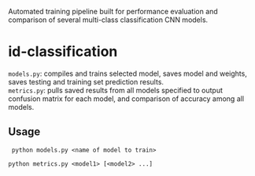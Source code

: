 Automated training pipeline built for performance evaluation and comparison of several multi-class classification CNN models.

# id-classification
`models.py`: compiles and trains selected model, saves model and weights, saves testing and training set prediction results.  
`metrics.py`: pulls saved results from all models specified to output confusion matrix for each model, and comparison of accuracy among all models.

## Usage
`
python models.py <name of model to train>`

`python metrics.py <model1> [<model2> ...]
`
